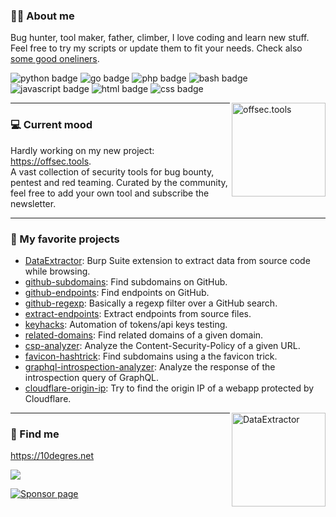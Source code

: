 
### 👨‍🦰 About me

Bug hunter, tool maker, father, climber, I love coding and learn new stuff.  
Feel free to try my scripts or update them to fit your needs.
Check also [some good oneliners](https://gist.github.com/gwen001).  
<p>
    <img src="https://img.shields.io/badge/-python-green" alt="python badge">
    <img src="https://img.shields.io/badge/-go-red" alt="go badge">
    <img src="https://img.shields.io/badge/-php-blue" alt="php badge">
    <img src="https://img.shields.io/badge/-bash-orange" alt="bash badge">
    <img src="https://img.shields.io/badge/-javascript-yellow" alt="javascript badge">
    <img src="https://img.shields.io/badge/-html-purple" alt="html badge">
    <img src="https://img.shields.io/badge/-css-pink" alt="css badge">
</p>

<img align="right" src="https://offsec.tools/img/preview.png" alt="offsec.tools" height="150">

---

### 💻 Current mood

Hardly working on my new project: https://offsec.tools.  
A vast collection of security tools for bug bounty, pentest and red teaming.
Curated by the community, feel free to add your own tool and subscribe the newsletter.


---

### 🤩 My favorite projects

- [DataExtractor](https://github.com/gwen001/DataExtractor): Burp Suite extension to extract data from source code while browsing.  
- [github-subdomains](https://github.com/gwen001/github-subdomains): Find subdomains on GitHub.  
- [github-endpoints](https://github.com/gwen001/github-endpoints): Find endpoints on GitHub.  
- [github-regexp](https://github.com/gwen001/github-regexp): Basically a regexp filter over a GitHub search.  
- [extract-endpoints](https://github.com/gwen001/extract-endpoints): Extract endpoints from source files.  
- [keyhacks](https://github.com/gwen001/keyhacks): Automation of tokens/api keys testing.  
- [related-domains](https://github.com/gwen001/related-domains): Find related domains of a given domain.  
- [csp-analyzer](https://github.com/gwen001/csp-analyzer): Analyze the Content-Security-Policy of a given URL.  
- [favicon-hashtrick](https://github.com/gwen001/favicon-hashtrick): Find subdomains using a the favicon trick.  
- [graphql-introspection-analyzer](https://github.com/gwen001/graphql-introspection-analyzer): Analyze the response of the introspection query of GraphQL.  
- [cloudflare-origin-ip](https://github.com/gwen001/cloudflare-origin-ip): Try to find the origin IP of a webapp protected by Cloudflare.  

<img align="right" src="https://raw.githubusercontent.com/gwen001/DataExtractor/main/settings.png" alt="DataExtractor" height="150">

---

### 📧 Find me

https://10degres.net  

<a href="https://twitter.com/gwendallecoguic"><img src="https://img.shields.io/twitter/follow/gwendallecoguic.svg?logo=twitter"></a>

[![Sponsor page](https://raw.githubusercontent.com/gwen001/10degres_hugo/master/static/assets/img/github-sponsor.png)](https://github.com/sponsors/gwen001)

